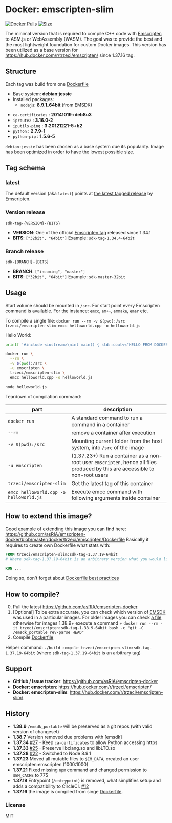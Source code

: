 # Docker: emscripten-slim
[![Docker Pulls](https://img.shields.io/docker/pulls/trzeci/emscripten-slim.svg)](https://store.docker.com/community/images/trzeci/emscripten-slim/) [![Size](https://images.microbadger.com/badges/image/trzeci/emscripten-slim.svg)](https://microbadger.com/images/trzeci/emscripten-slim/)

The minimal version that is required to compile C++ code with [Emscripten](http://emscripten.org) to ASM.js or WebAssembly (WASM). The goal was to provide the best and the most lightweight foundation for custom Docker images. 
This version has been utilized as a base version for https://hub.docker.com/r/trzeci/emscripten/ since 1.37.16 tag.

## Structure
Each tag was build from one [Dockerfile](https://github.com/asRIA/emscripten-docker/blob/master/docker/trzeci/emscripten-slim/Dockerfile)
* Base system: **debian:jessie**
* Installed packages: 
  * `nodejs`: **8.9.1_64bit** (from EMSDK)
<!-- PACKAGES BEGIN -->
  * `ca-certificates` : **20141019+deb8u3**
  * `iproute2` : **3.16.0-2**
  * `iputils-ping` : **3:20121221-5+b2**
  * `python` : **2.7.9-1**
  * `python-pip` : **1.5.6-5**
<!-- PACKAGES END -->

`debian:jessie` has been chosen as a base system due its popularity. Image has been optimized in order to have the lowest possible size.

## Tag schema

### latest
The default version (aka `latest`) points at [the latest tagged release](https://github.com/kripken/emscripten/releases) by Emscripten. 

### Version release
`sdk-tag-{VERSION}-{BITS}`
* **VERSION**: One of the official [Emscripten tag](https://github.com/kripken/emscripten/tags) released since 1.34.1
* **BITS**: `["32bit", "64bit"]`
Example: `sdk-tag-1.34.4-64bit`

### Branch release
`sdk-{BRANCH}-{BITS}`
* **BRANCH**: `["incoming", "master"]`
* **BITS**: `["32bit", "64bit"]`
Example: `sdk-master-32bit`


## Usage
Start volume should be mounted in `/src`. 
For start point every Emscripten command is available. For the instance: `emcc`, `em++`, `emmake`, `emar` etc.

To compile a single file:
`docker run --rm -v $(pwd):/src trzeci/emscripten-slim emcc helloworld.cpp -o helloworld.js`

Hello World:
```bash
printf '#include <iostream>\nint main() { std::cout<<"HELLO FROM DOCKER C++"<<std::endl; return 0; }' > helloworld.cpp

docker run \
  --rm \
  -v $(pwd):/src \
  -u emscripten \
  trzeci/emscripten-slim \
  emcc helloworld.cpp -o helloworld.js

node helloworld.js
```

Teardown of compilation command:

|part|description|
|---|---|
|`docker run`| A standard command to run a command in a container|
|`--rm`|remove a container after execution|
|`-v $(pwd):/src`|Mounting current folder from the host system, into `/src` of the image|
|`-u emscripten`|(1.37.23+) Run a container as a non-root user `emscripten`, hence all files produced by this are accessible to non-root users|
|`trzeci/emscripten-slim`|Get the latest tag of this container|
|`emcc helloworld.cpp -o helloworld.js`|Execute emcc command with following arguments inside container|


## How to extend this image?
Good example of extending this image you can find here: https://github.com/asRIA/emscripten-docker/blob/master/docker/trzeci/emscripten/Dockerfile
Basically it requires to create own Dockerfile what stats with: 
```Dockerfile
FROM trzeci/emscripten-slim:sdk-tag-1.37.19-64bit
# Where sdk-tag-1.37.19-64bit is an arbitrary version what you would like to extend

RUN ...

```
Doing so, don't forget about [Dockerfile best practices](https://docs.docker.com/engine/userguide/eng-image/dockerfile_best-practices/)

## How to compile?
0. Pull the latest https://github.com/asRIA/emscripten-docker
0. [Optional] To be extra accurate, you can check which version of [EMSDK](https://github.com/juj/emsdk) was used in a particular images. For older images you can check [a file](https://github.com/asRIA/emscripten-docker/blob/master/emscripten_to_emsdk_map.md) otherwise for images 1.38.9+ execute a command + `docker run --rm -it trzeci/emscripten:sdk-tag-1.38.9-64bit bash -c "git -C /emsdk_portable rev-parse HEAD"`
0. Compile [Dockerfile](https://github.com/asRIA/emscripten-docker/blob/master/docker/trzeci/emscripten-slim/Dockerfile)

Helper command: `./build compile trzeci/emscripten-slim:sdk-tag-1.37.19-64bit` (where `sdk-tag-1.37.19-64bit` is an arbitrary tag)

## Support 
* **GitHub / Issue tracker**: https://github.com/asRIA/emscripten-docker
* **Docker: emscripten**: https://hub.docker.com/r/trzeci/emscripten/
* **Docker: emscripten-slim**: https://hub.docker.com/r/trzeci/emscripten-slim/

## History
* **1.38.9** `/emsdk_portable` will be preserved as a git repos (with valid version of changeset)
* **1.38.7** Version removed due problems with [emsdk]
* **1.37.34** [#27](https://github.com/asRIA/emscripten-docker/issues/27) - Keep `ca-certificates` to allow Python accessing https
* **1.37.33** [#25](https://github.com/asRIA/emscripten-docker/pull/25) - Preserve libclang.so and libLTO.so
* **1.37.28** [#22](https://github.com/asRIA/emscripten-docker/issues/22) - Switched to Node 8.9.1
* **1.37.23** Moved all mutable files to `$EM_DATA`, created an user emscripten:emscripten (1000:1000)
* **1.37.21** Fixed missing `npm` command and changed permission to `$EM_CACHE` to 775
* **1.37.19** Entrypoint (`/entrypoint`) is removed, what simplifies setup and adds a compatibility to CircleCI. [#12](https://github.com/asRIA/emscripten-docker/pull/12)
* **1.37.16** the image is compiled from singe [Dockerfile](https://github.com/asRIA/emscripten-docker/blob/master/docker/trzeci/emscripten-slim/Dockerfile).

### License
MIT
